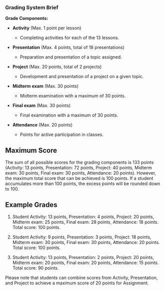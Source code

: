 ### Grading System Brief

**Grade Components:**

- **Activity** (Max. 1 point per lesson)
    - Completing activities for each of the 13 lessons.

- **Presentation** (Max. 4 points, total of 18 presentations)
    - Preparation and presentation of a topic assigned.

- **Project** (Max. 20 points, total of 2 projects)
    - Development and presentation of a project on a given topic.

- **Midterm exam** (Max. 30 points)
    - Midterm examination with a maximum of 30 points.

- **Final exam** (Max. 30 points)
    - Final examination with a maximum of 30 points.

- **Attendance** (Max. 20 points)
    - Points for active participation in classes.

## Maximum Score

The sum of all possible scores for the grading components is 133 points (Activity: 13 points, Presentation: 72 points, Project: 40 points, Midterm exam: 30 points, Final exam: 30 points, Attendance: 20 points). However, the maximum total score that can be achieved is 100 points. If a student accumulates more than 100 points, the excess points will be rounded down to 100.

## Example Grades

1. Student Activity: 13 points, Presentation: 4 points, Project: 20 points, Midterm exam: 25 points, Final exam: 28 points, Attendance: 18 points. Total score: 100 points.

2. Student Activity: 9 points, Presentation: 3 points, Project: 18 points, Midterm exam: 30 points, Final exam: 30 points, Attendance: 20 points. Total score: 100 points.

3. Student Activity: 13 points, Presentation: 2 points, Project: 20 points, Midterm exam: 20 points, Final exam: 20 points, Attendance: 15 points. Total score: 90 points.

Please note that students can combine scores from Activity, Presentation, and Project to achieve a maximum score of 20 points for Assignment.
